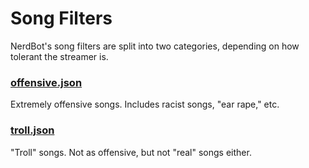 # Song Filters
NerdBot's song filters are split into two categories, depending on how tolerant the streamer is.

### [offensive.json](offensive.json)
Extremely offensive songs. Includes racist songs, "ear rape," etc.

### [troll.json](troll.json)
"Troll" songs. Not as offensive, but not "real" songs either.
